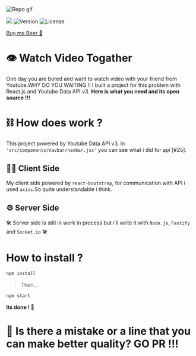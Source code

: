
![Repo gif](https://media.giphy.com/media/4Y2vmZ4DmAJX0cOZeH/source.gif)<br/>
<p>
<a href="https://watch-video-together.herokuapp.com/"><img src="https://img.shields.io/badge/-watchvideotogether-8e6fb3?style=flat&logo=Google-Chrome&logoColor=white"/></a>
<img alt="Version" src="https://img.shields.io/badge/version-1.0.0-blue.svg?cacheSeconds=2592000" />
<img alt="License" src="https://img.shields.io/github/license/jack5341/watch-video-together"/>
<p>

[Buy me Beer 🍺](https://paypal.me/nedimakar5341)

# 👁 Watch Video Togather
One day you are bored and want to watch video with your friend from Youtube.WHY DO YOU WAITING !!
I built a project for this problem with React.js and Youtube Data API v3.
**Here is what you need and its open source !!!** 


# ⛓ How does work ? 

This project powered by Youtube Data API v3. In `'src/components/navbar/navbar.jsx'` you can see what i did for api [#25]. 

## ✍🏼 Client Side

My client side powered by `react-bootstrap`, for communication with API i used `axios`.So quite understandable i think.

## ⚙️ Server Side

🛠 Server side is still in work in process but i'll write it with `Node.js`, `Fastify` and `Socket.io` 🛠 

# How to install ?

```sh
npm install
```
> Then...
```sh
npm start
```
**Its done ! 🎉**

# 🔎 Is there a mistake or a line that you can make better quality? GO PR !!!
